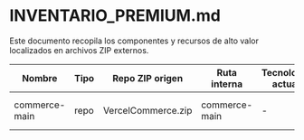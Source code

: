 # INVENTARIO_PREMIUM.md

Este documento recopila los componentes y recursos de alto valor localizados en archivos ZIP externos.

| Nombre        | Tipo | Repo ZIP origen    | Ruta interna  | Tecnología actual | Por qué es valioso           | Dificultad migrar | Carpeta destino | Ideas adicionales |
| ------------- | ---- | ------------------ | ------------- | ----------------- | ---------------------------- | ----------------- | --------------- | ----------------- |
| commerce-main | repo | VercelCommerce.zip | commerce-main | -                 | Recurso premium reutilizable | media             | premium/        |                   |
